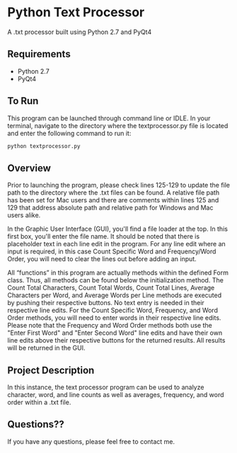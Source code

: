 # Python Text Processor

A .txt processor built using Python 2.7 and PyQt4

## Requirements
- Python 2.7
- PyQt4

## To Run
This program can be launched through command line or IDLE. In your terminal, navigate to the directory where the textprocessor.py file is located and enter the following command to run it:
```sh
python textprocessor.py
```

## Overview
Prior to launching the program, please check lines 125-129 to update the file path to the directory where the .txt files can be found. A relative file path has been set for Mac users and there are comments within lines 125 and 129 that address absolute path and relative path for Windows and Mac users alike.

In the Graphic User Interface (GUI), you'll find a file loader at the top. In this first box, you'll enter the file name. It should be noted that there is placeholder text in each line edit in the program. For any line edit where an input is required, in this case Count Specific Word and Frequency/Word Order, you will need to clear the lines out before adding an input.

All “functions” in this program are actually methods within the defined Form class. Thus, all methods can be found below the initialization method. The Count Total Characters, Count Total Words, Count Total Lines, Average Characters per Word, and Average Words per Line methods are executed by pushing their respective buttons. No text entry is needed in their respective line edits. For the Count Specific Word, Frequency, and Word Order methods, you will need to enter words in their respective line edits. Please note that the Frequency and Word Order methods both use the "Enter First Word" and "Enter Second Word" line edits and have their own line edits above their respective buttons for the returned results. All results will be returned in the GUI. 

## Project Description
In this instance, the text processor program can be used to analyze character, word, and line counts as well as averages, frequency, and word order within a .txt file.

## Questions??
If you have any questions, please feel free to contact me.
